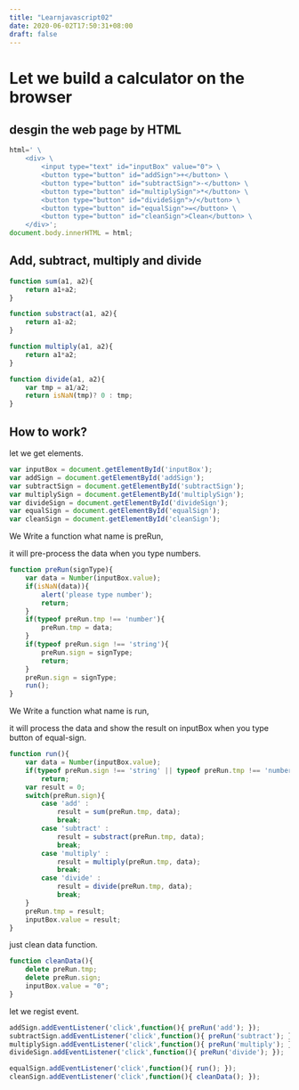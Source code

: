 ```yaml
---
title: "Learnjavascript02"
date: 2020-06-02T17:50:31+08:00
draft: false
---
```


# Let we build a calculator on the browser
## desgin the web page by HTML
``` js
html=' \
    <div> \
        <input type="text" id="inputBox" value="0"> \
        <button type="button" id="addSign">+</button> \
        <button type="button" id="subtractSign">-</button> \
        <button type="button" id="multiplySign">*</button> \
        <button type="button" id="divideSign">/</button> \
        <button type="button" id="equalSign">=</button> \
        <button type="button" id="cleanSign">Clean</button> \
    </div>';
document.body.innerHTML = html;
```

## Add, subtract, multiply and divide
``` js
function sum(a1, a2){
    return a1+a2;
}

function substract(a1, a2){
    return a1-a2;
}

function multiply(a1, a2){
    return a1*a2;
}

function divide(a1, a2){
    var tmp = a1/a2;
    return isNaN(tmp)? 0 : tmp;
}

```

## How to work?
let we get elements.
``` js
var inputBox = document.getElementById('inputBox');
var addSign = document.getElementById('addSign');
var subtractSign = document.getElementById('subtractSign');
var multiplySign = document.getElementById('multiplySign');
var divideSign = document.getElementById('divideSign');
var equalSign = document.getElementById('equalSign');
var cleanSign = document.getElementById('cleanSign');
```

We Write a function what name is preRun,

it will pre-process the data when you type numbers.

``` js
function preRun(signType){
    var data = Number(inputBox.value);
    if(isNaN(data)){
        alert('please type number');
        return;
    }
    if(typeof preRun.tmp !== 'number'){
        preRun.tmp = data;
    }
    if(typeof preRun.sign !== 'string'){
        preRun.sign = signType;
        return;
    }
    preRun.sign = signType;
    run();
}
```
We Write a function what name is run,

it will process the data and show the result on inputBox when you type button of equal-sign.
``` js
function run(){
    var data = Number(inputBox.value);
    if(typeof preRun.sign !== 'string' || typeof preRun.tmp !== 'number')
        return;
    var result = 0;
    switch(preRun.sign){
        case 'add' :
            result = sum(preRun.tmp, data);
            break;
        case 'subtract' :
            result = substract(preRun.tmp, data);
            break;
        case 'multiply' :
            result = multiply(preRun.tmp, data);
            break;
        case 'divide' :
            result = divide(preRun.tmp, data);
            break;
    }
    preRun.tmp = result;
    inputBox.value = result;
}
```
just clean data function.
``` js
function cleanData(){
    delete preRun.tmp;
    delete preRun.sign;
    inputBox.value = "0";
}
```
let we regist event.
``` js
addSign.addEventListener('click',function(){ preRun('add'); });
subtractSign.addEventListener('click',function(){ preRun('subtract'); });
multiplySign.addEventListener('click',function(){ preRun('multiply'); });
divideSign.addEventListener('click',function(){ preRun('divide'); });

equalSign.addEventListener('click',function(){ run(); });
cleanSign.addEventListener('click',function(){ cleanData(); });
```


